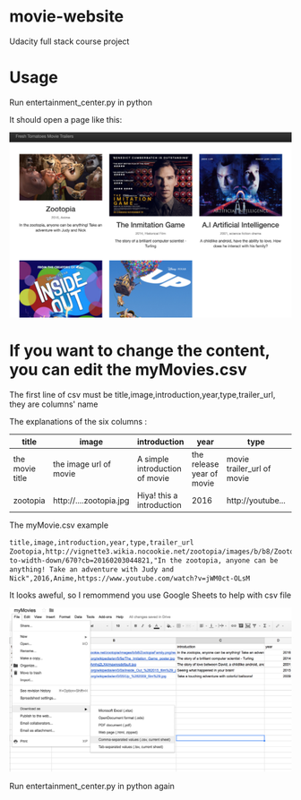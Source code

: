 # movie-website
Udacity full stack course project

# Usage
Run entertainment_center.py in python

It should open a page like this:

![Image of web](web.png)

# If you want to change the content, you can edit the myMovies.csv

The first line of csv must be title,image,introduction,year,type,trailer_url,
they are columns' name 

The explanations of the six columns :

|title|image|introduction|year|type|trailer_url|
|-----|-----|------------|----|----|-----------|
|the movie title| the image url of movie| A simple introduction of movie | the release year of movie| movie trailer_url of movie
|zootopia|http://....zootopia.jpg|Hiya! this a introduction|2016|http://youtube...|

The myMovie.csv example

```
title,image,introduction,year,type,trailer_url
Zootopia,http://vignette3.wikia.nocookie.net/zootopia/images/b/b8/ZootopiaFamily.png/revision/latest/scale-to-width-down/670?cb=20160203044821,"In the zootopia, anyone can be anything! Take an adventure with Judy and Nick",2016,Anime,https://www.youtube.com/watch?v=jWM0ct-OLsM

```

It looks aweful, so I remommend you use Google Sheets to help with csv file

![Image of csv](csv.png)


Run entertainment_center.py in python again
 
